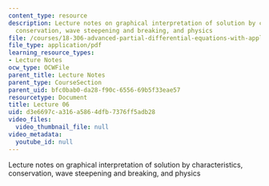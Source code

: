 ```yaml
---
content_type: resource
description: Lecture notes on graphical interpretation of solution by characteristics,
  conservation, wave steepening and breaking, and physics
file: /courses/18-306-advanced-partial-differential-equations-with-applications-fall-2009/d3e6697ca316a5864dfb7376ff5adb28_MIT18_306f09_lec06.pdf
file_type: application/pdf
learning_resource_types:
- Lecture Notes
ocw_type: OCWFile
parent_title: Lecture Notes
parent_type: CourseSection
parent_uid: bfc0bab0-da28-f90c-6556-69b5f33eae57
resourcetype: Document
title: Lecture 06
uid: d3e6697c-a316-a586-4dfb-7376ff5adb28
video_files:
  video_thumbnail_file: null
video_metadata:
  youtube_id: null
---
```

Lecture notes on graphical interpretation of solution by characteristics, conservation, wave steepening and breaking, and physics

